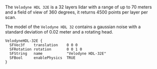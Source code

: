 The `Velodyne HDL 32E` is a 32 layers lidar with a range of up to 70 meters and a field of view of 360 degrees, it returns 4500 points per layer per scan.

The model of the `Velodyne HDL 32` contains a gaussian noise with a standard deviation of 0.02 meter and a rotating head.

```
VelodyneHDL-32E {
  SFVec3f    translation    0 0 0
  SFRotation rotation       0 0 1 0
  SFString   name           "Velodyne HDL-32E"
  SFBool     enablePhysics  TRUE
}
```
